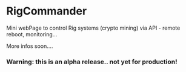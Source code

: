 # RigCommander
Mini webPage to control Rig systems (crypto mining) via API - remote reboot, monitoring...

More infos soon....


### Warning: this is an alpha release.. not yet for production!
